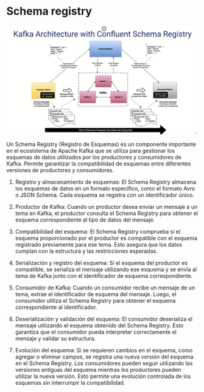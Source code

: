 # Schema registry

![schema registry](../imgs/schema_registry.png)

Un Schema Registry (Registro de Esquemas) es un componente importante en el ecosistema de Apache Kafka que se utiliza para gestionar los esquemas de datos utilizados por los productores y consumidores de Kafka. Permite garantizar la compatibilidad de esquemas entre diferentes versiones de productores y consumidores.

1. Registro y almacenamiento de esquemas: El Schema Registry almacena los esquemas de datos en un formato específico, como el formato Avro o JSON Schema. Cada esquema se registra con un identificador único.

2. Productor de Kafka: Cuando un productor desea enviar un mensaje a un tema en Kafka, el productor consulta el Schema Registry para obtener el esquema correspondiente al tipo de datos del mensaje.

3. Compatibilidad del esquema: El Schema Registry comprueba si el esquema proporcionado por el productor es compatible con el esquema registrado previamente para ese tema. Esto asegura que los datos cumplan con la estructura y las restricciones esperadas.

4. Serialización y registro del esquema: Si el esquema del productor es compatible, se serializa el mensaje utilizando ese esquema y se envía al tema de Kafka junto con el identificador de esquema correspondiente.

5. Consumidor de Kafka: Cuando un consumidor recibe un mensaje de un tema, extrae el identificador de esquema del mensaje. Luego, el consumidor utiliza el Schema Registry para obtener el esquema correspondiente al identificador.

6. Deserialización y validación del esquema: El consumidor deserializa el mensaje utilizando el esquema obtenido del Schema Registry. Esto garantiza que el consumidor pueda interpretar correctamente el mensaje y validar su estructura.

7. Evolución del esquema: Si se requieren cambios en el esquema, como agregar o eliminar campos, se registra una nueva versión del esquema en el Schema Registry. Los consumidores pueden seguir utilizando las versiones antiguas del esquema mientras los productores pueden utilizar la nueva versión. Esto permite una evolución controlada de los esquemas sin interrumpir la compatibilidad.